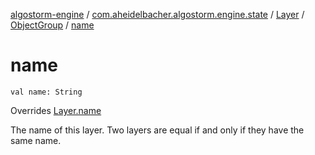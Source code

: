 [algostorm-engine](../../../index.md) / [com.aheidelbacher.algostorm.engine.state](../../index.md) / [Layer](../index.md) / [ObjectGroup](index.md) / [name](.)

# name

`val name: String`

Overrides [Layer.name](../name.md)

The name of this layer. Two layers are equal if and only if they have the
same name.

